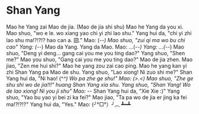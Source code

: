 Shan Yang
=========

Mao he Yang zai Mao de jia. (Mao de jia shi shu)
Mao he Yang da you xi.
Mao shuo, "wo e le. wo xiang yao chi yi zhi lao shu."
Yang hui da, "chi yi zhi lao shu ma!?!?!? hao can a. 囧."
Mao: (-_-)
Mao shuo, "zui qi ma wo bu chi cao"
Yang: (-_-)
Mao da Yang.
Yang da Mao.
Mao: ...(-_-)
Yang: ...(-_-)
Mao shuo, "Deng yi deng... gang cai you me you ting dao?"
Yang shuo, "Shen me?" 
Mao you shuo, "Gang cai you me you ting dao?"
Mao de jia zhen.
Mao jiao, "Zen me hui shi?"
Mao he yang zou zai cao ping.
Mao he yang kan yi zhi Shan Yang pa Mao de shu.
Yang shuo, "Lao xiong! Ni zuo shi me?"
Shan Yang hui da, "Ni hao! (^_^) Wo pa zhe ge shu!"
Mao: (>.<)
Mao shuo, "Zhe ge shu shi wo de jia!!!"
huang Shan Yang xia shu.
Yang shuo, "Shan Yang! Wo de lao xiong! Ni you ji shu"
Mao: -_-
Shan Yang hui da, "Xie Xie :)"
Yang shuo, "Yao bu yao yi bei zi ka fei?"
Mao jiao, "Ta pa wo de jia er jing ka fei ma!?!?!?"
Yang hui da, "Yes."
Mao: (╯°□°）╯︵ ┻━┻
